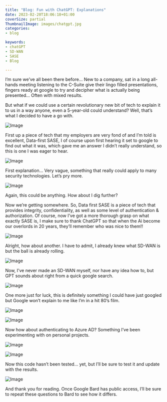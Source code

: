 ```yaml
---
title: "Blog: Fun with ChatGPT: Explanations"
date: 2023-02-20T18:06:18+01:00
coverSize: partial
ThumbnailImage: images/chatgpt.jpg
categories:
- blog

keywords:
- chatGPT
- SD-WAN
- SASE
- Blog

---
```



I’m sure we’ve all been there before... New to a company, sat in a long all-hands meeting listening to the C-Suite give their lingo filled presentations, fingers ready at google to try and decipher what is actually being presented... Often with mixed results. 

But what if we could use a certain revolutionary new bit of tech to explain it to us in a way anyone, even a 5-year-old could understand? Well, that’s what I decided to have a go with. 

![Image](<2023-02-07 20_05_54-Data-First SASE Explained.png>)

First up a piece of tech that my employers are very fond of and I’m told is excellent, Data-first SASE, I of course upon first hearing it set to google to find out what it was, which gave me an answer I didn’t really understand, so this is one I was eager to hear. 

![Image](<2023-02-07 20_06_14-Data-First SASE Explained.png>)

First explanation... Very vague, something that really could apply to many security technologies. Let’s pry more. 

![Image](<2023-02-07 20_06_30-Data-First SASE Explained.png>)

Again, this could be anything. How about I dig further? 

 

Now we’re getting somewhere. So, Data first SASE is a piece of tech that provides integrity, confidentiality, as well as some level of authentication & authorization. Of course, now I’ve got a more thorough grasp on what exactly SASE is, I make sure to thank ChatGPT so that when the Ai become our overlords in 20 years, they’ll remember who was nice to them!! 

![Image](<2023-02-07 20_06_56-Data-First SASE Explained.png>)

Alright, how about another. I have to admit, I already knew what SD-WAN is but the ball is already rolling.  

![Image](<2023-02-07 20_10_29-Data-First SASE Explained.png>)

Now, I’ve never made an SD-WAN myself, nor have any idea how to, but GPT sounds about right from a quick google search. 

![Image](<2023-02-07 20_10_37-Data-First SASE Explained.png>)

 

One more just for luck, this is definitely something I could have just googled but Google won’t explain to me like I’m in a hit 80’s film.  

![Image](<2023-02-07 20_17_47-Data-First SASE Explained.png>)

![Image](<2023-02-07 20_17_47-Data-First SASE Explained.png>)

 

Now how about authenticating to Azure AD? Something I’ve been experimenting with on personal projects. 

![Image](<2023-02-07 20_18_16-Data-First SASE Explained.png>)

![Image](<2023-02-07 20_18_16-Data-First SASE Explained.png>)

Now this code hasn’t been tested... yet, but I’ll be sure to test it and update with the results. 

 

![Image](<2023-02-07 20_18_16-Data-First SASE Explained.png>)

 

 

And thank you for reading. Once Google Bard has public access, I’ll be sure to repeat these questions to Bard to see how it differs.  